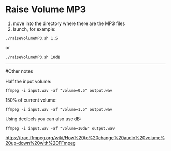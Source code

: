 # Raise Volume MP3

1. move into the directory where there are the MP3 files
2. launch, for example: 

`./raiseVolumeMP3.sh 1.5`

or

`./raiseVolumeMP3.sh 10dB`

-----------------

#Other notes

Half the input volume:

`ffmpeg -i input.wav -af "volume=0.5" output.wav`

150% of current volume:

`ffmpeg -i input.wav -af "volume=1.5" output.wav`

Using decibels you can also use dB:

`ffmpeg -i input.wav -af "volume=10dB" output.wav`

https://trac.ffmpeg.org/wiki/How%20to%20change%20audio%20volume%20up-down%20with%20FFmpeg
